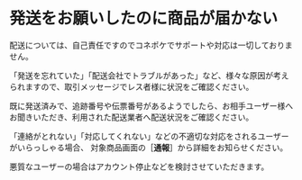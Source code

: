 # 発送をお願いしたのに商品が届かない

配送については、自己責任ですのでコネポケでサポートや対応は一切しておりません。

「発送を忘れていた」「配送会社でトラブルがあった」など、様々な原因が考えられますので、取引メッセージでレス者様に状況をご確認ください。

既に発送済みで、追跡番号や伝票番号があるようでしたら、お相手ユーザー様へお聞きいただき、利用された配送業者へ配送状況をご確認ください。

「連絡がとれない」「対応してくれない」などの不適切な対応をされるユーザーがいらっしゃる場合、
対象商品画面の［**通報**］から詳細をお知らせください。

悪質なユーザーの場合はアカウント停止などを検討させていただきます。